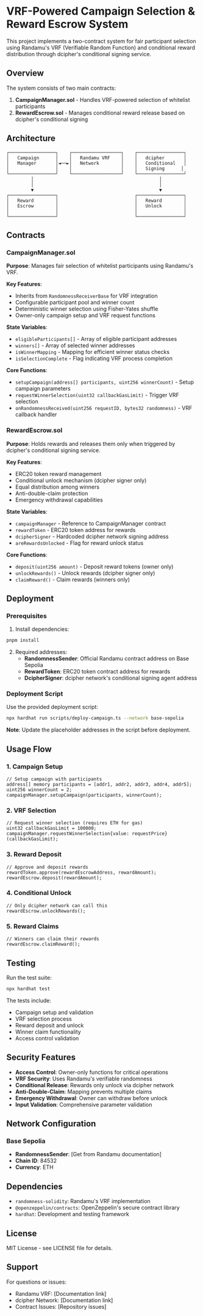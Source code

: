 # VRF-Powered Campaign Selection & Reward Escrow System

This project implements a two-contract system for fair participant selection using Randamu's VRF (Verifiable Random Function) and conditional reward distribution through dcipher's conditional signing service.

## Overview

The system consists of two main contracts:

1. **CampaignManager.sol** - Handles VRF-powered selection of whitelist participants
2. **RewardEscrow.sol** - Manages conditional reward release based on dcipher's conditional signing

## Architecture

```
┌─────────────────┐    ┌──────────────────┐    ┌─────────────────┐
│   Campaign      │    │   Randamu VRF    │    │   dcipher       │
│   Manager       │◄──►│   Network        │    │   Conditional   │
│                 │    │                  │    │   Signing      │
└─────────────────┘    └──────────────────┘    └─────────────────┘
         │                                              │
         │                                              │
         ▼                                              ▼
┌─────────────────┐                            ┌─────────────────┐
│   Reward        │                            │   Reward        │
│   Escrow        │                            │   Unlock        │
│                 │                            │                 │
└─────────────────┘                            └─────────────────┘
```

## Contracts

### CampaignManager.sol

**Purpose**: Manages fair selection of whitelist participants using Randamu's VRF.

**Key Features**:
- Inherits from `RandomnessReceiverBase` for VRF integration
- Configurable participant pool and winner count
- Deterministic winner selection using Fisher-Yates shuffle
- Owner-only campaign setup and VRF request functions

**State Variables**:
- `eligibleParticipants[]` - Array of eligible participant addresses
- `winners[]` - Array of selected winner addresses
- `isWinnerMapping` - Mapping for efficient winner status checks
- `isSelectionComplete` - Flag indicating VRF process completion

**Core Functions**:
- `setupCampaign(address[] participants, uint256 winnerCount)` - Setup campaign parameters
- `requestWinnerSelection(uint32 callbackGasLimit)` - Trigger VRF selection
- `onRandomnessReceived(uint256 requestID, bytes32 randomness)` - VRF callback handler

### RewardEscrow.sol

**Purpose**: Holds rewards and releases them only when triggered by dcipher's conditional signing service.

**Key Features**:
- ERC20 token reward management
- Conditional unlock mechanism (dcipher signer only)
- Equal distribution among winners
- Anti-double-claim protection
- Emergency withdrawal capabilities

**State Variables**:
- `campaignManager` - Reference to CampaignManager contract
- `rewardToken` - ERC20 token address for rewards
- `dcipherSigner` - Hardcoded dcipher network signing address
- `areRewardsUnlocked` - Flag for reward unlock status

**Core Functions**:
- `deposit(uint256 amount)` - Deposit reward tokens (owner only)
- `unlockRewards()` - Unlock rewards (dcipher signer only)
- `claimReward()` - Claim rewards (winners only)

## Deployment

### Prerequisites

1. Install dependencies:
```bash
pnpm install
```

2. Required addresses:
   - **RandomnessSender**: Official Randamu contract address on Base Sepolia
   - **RewardToken**: ERC20 token contract address for rewards
   - **DcipherSigner**: dcipher network's conditional signing agent address

### Deployment Script

Use the provided deployment script:

```bash
npx hardhat run scripts/deploy-campaign.ts --network base-sepolia
```

**Note**: Update the placeholder addresses in the script before deployment.

## Usage Flow

### 1. Campaign Setup

```solidity
// Setup campaign with participants
address[] memory participants = [addr1, addr2, addr3, addr4, addr5];
uint256 winnerCount = 2;
campaignManager.setupCampaign(participants, winnerCount);
```

### 2. VRF Selection

```solidity
// Request winner selection (requires ETH for gas)
uint32 callbackGasLimit = 100000;
campaignManager.requestWinnerSelection{value: requestPrice}(callbackGasLimit);
```

### 3. Reward Deposit

```solidity
// Approve and deposit rewards
rewardToken.approve(rewardEscrowAddress, rewardAmount);
rewardEscrow.deposit(rewardAmount);
```

### 4. Conditional Unlock

```solidity
// Only dcipher network can call this
rewardEscrow.unlockRewards();
```

### 5. Reward Claims

```solidity
// Winners can claim their rewards
rewardEscrow.claimReward();
```

## Testing

Run the test suite:

```bash
npx hardhat test
```

The tests include:
- Campaign setup and validation
- VRF selection process
- Reward deposit and unlock
- Winner claim functionality
- Access control validation

## Security Features

- **Access Control**: Owner-only functions for critical operations
- **VRF Security**: Uses Randamu's verifiable randomness
- **Conditional Release**: Rewards only unlock via dcipher network
- **Anti-Double-Claim**: Mapping prevents multiple claims
- **Emergency Withdrawal**: Owner can withdraw before unlock
- **Input Validation**: Comprehensive parameter validation

## Network Configuration

### Base Sepolia

- **RandomnessSender**: [Get from Randamu documentation]
- **Chain ID**: 84532
- **Currency**: ETH

## Dependencies

- `randomness-solidity`: Randamu's VRF implementation
- `@openzeppelin/contracts`: OpenZeppelin's secure contract library
- `hardhat`: Development and testing framework

## License

MIT License - see LICENSE file for details.

## Support

For questions or issues:
- Randamu VRF: [Documentation link]
- dcipher Network: [Documentation link]
- Contract Issues: [Repository issues]
